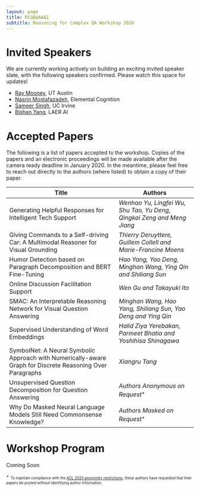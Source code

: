 ```yaml
---
layout: page
title: RCQA@AAAI
subtitle: Reasoning for Complex QA Workshop 2020
---
```



# Invited Speakers

We are currently working actively on building an exciting invited speaker slate, with the following speakers confirmed. Please watch this space for updates! 
- [Ray Mooney](https://www.cs.utexas.edu/~mooney/), UT Austin
- [Nasrin Mostafazadeh](https://www.cs.rochester.edu/~nasrinm/), Elemental Cognition
- [Sameer Singh](http://sameersingh.github.io/), UC Irvine
- [Bishan Yang](http://www.cs.cmu.edu/~bishan/), LAER AI


# Accepted Papers

The following is a list of papers accepted to the workshop. Copies of the papers and an electronic proceedings will be made available after the camera ready deadline in January 2020. In the meantime, please feel free to reach out directly to the authors (where listed) to obtain a copy of their paper.

| **Title**                                                                                                       | **Authors**                                                              |
|-------------------------------------------------------------------------------------------------------------|----------------------------------------------------------------------|
|  Generating Helpful Responses for Intelligent Tech Support                                                  | *Wenhao Yu, Lingfei Wu, Shu Tao, Yu Deng, Qingkai Zeng and Meng Jiang* |
|  Giving Commands to a Self\-driving Car: A Multimodal Reasoner for Visual Grounding                         | *Thierry Deruyttere, Guillem Collell and Marie\-Francine Moens*        |
|  Humor Detection based on Paragraph Decomposition and BERT Fine\-Tuning                                     | *Hao Yang, Yao Deng, Minghan Wang, Ying Qin and Shiliang Sun*          |
|  Online Discussion Facilitation Support                                                                     | *Wen Gu and Takayuki Ito*                                              |
|  SMAC: An Interpretable Reasoning Network for Visual Question Answering                                     | *Minghan Wang, Hao Yang, Shiliang Sun, Yao Deng and Ying Qin*          |
|  Supervised Understanding of Word Embeddings                                                                | *Halid Ziya Yerebakan, Parmeet Bhatia and Yoshihisa Shinagawa*         |
|  SymbolNet: A Neural Symbolic Approach with Numerically\-aware Graph for Discrete Reasoning Over Paragraphs | *Xiangru Tang*                                                         |
|  Unsupervised Question Decomposition for Question Answering                                                 | *Authors Anonymous on Request*<sup>+</sup>                                          |
|  Why Do Masked Neural Language Models Still Need Commonsense Knowledge?                                     | *Authors Masked on Request*<sup>+</sup>           |

# Workshop Program

Coming Soon


<sup>+</sup> <sub><sup>To maintain compliance with the [ACL 2020 anonymity restrictions](https://acl2020.org/calls/papers/#important-anonymity-period), these authors have requested that their papers be posted without identifying author information.</sup></sub> 
